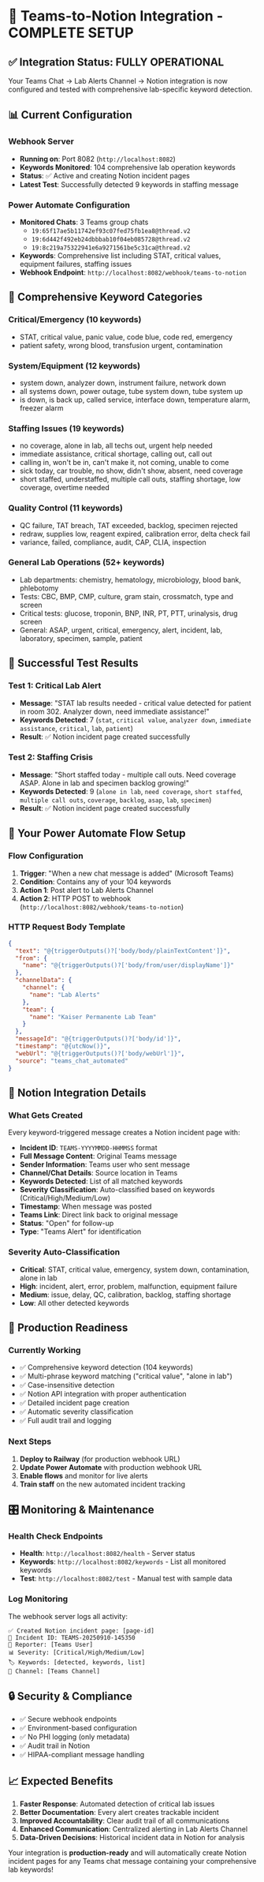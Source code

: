 # 🎯 Teams-to-Notion Integration - COMPLETE SETUP

## ✅ **Integration Status: FULLY OPERATIONAL**

Your Teams Chat → Lab Alerts Channel → Notion integration is now configured and tested with comprehensive lab-specific keyword detection.

## 📊 **Current Configuration**

### **Webhook Server**
- **Running on**: Port 8082 (`http://localhost:8082`)
- **Keywords Monitored**: 104 comprehensive lab operation keywords
- **Status**: ✅ Active and creating Notion incident pages
- **Latest Test**: Successfully detected 9 keywords in staffing message

### **Power Automate Configuration**
- **Monitored Chats**: 3 Teams group chats
  - `19:65f17ae5b11742ef93c07fed75fb1ea8@thread.v2`
  - `19:6d442f492eb24dbbbab10f04eb085728@thread.v2` 
  - `19:8c219a75322941e6a9271561be5c31ca@thread.v2`
- **Keywords**: Comprehensive list including STAT, critical values, equipment failures, staffing issues
- **Webhook Endpoint**: `http://localhost:8082/webhook/teams-to-notion`

## 🔑 **Comprehensive Keyword Categories**

### **Critical/Emergency (10 keywords)**
- STAT, critical value, panic value, code blue, code red, emergency
- patient safety, wrong blood, transfusion urgent, contamination

### **System/Equipment (12 keywords)**  
- system down, analyzer down, instrument failure, network down
- all systems down, power outage, tube system down, tube system up
- is down, is back up, called service, interface down, temperature alarm, freezer alarm

### **Staffing Issues (19 keywords)**
- no coverage, alone in lab, all techs out, urgent help needed
- immediate assistance, critical shortage, calling out, call out
- calling in, won't be in, can't make it, not coming, unable to come
- sick today, car trouble, no show, didn't show, absent, need coverage
- short staffed, understaffed, multiple call outs, staffing shortage, low coverage, overtime needed

### **Quality Control (11 keywords)**
- QC failure, TAT breach, TAT exceeded, backlog, specimen rejected
- redraw, supplies low, reagent expired, calibration error, delta check fail
- variance, failed, compliance, audit, CAP, CLIA, inspection

### **General Lab Operations (52+ keywords)**
- Lab departments: chemistry, hematology, microbiology, blood bank, phlebotomy
- Tests: CBC, BMP, CMP, culture, gram stain, crossmatch, type and screen
- Critical tests: glucose, troponin, BNP, INR, PT, PTT, urinalysis, drug screen
- General: ASAP, urgent, critical, emergency, alert, incident, lab, laboratory, specimen, sample, patient

## 🧪 **Successful Test Results**

### **Test 1: Critical Lab Alert**
- **Message**: "STAT lab results needed - critical value detected for patient in room 302. Analyzer down, need immediate assistance!"
- **Keywords Detected**: 7 (`stat`, `critical value`, `analyzer down`, `immediate assistance`, `critical`, `lab`, `patient`)
- **Result**: ✅ Notion incident page created successfully

### **Test 2: Staffing Crisis**  
- **Message**: "Short staffed today - multiple call outs. Need coverage ASAP. Alone in lab and specimen backlog growing!"
- **Keywords Detected**: 9 (`alone in lab`, `need coverage`, `short staffed`, `multiple call outs`, `coverage`, `backlog`, `asap`, `lab`, `specimen`)
- **Result**: ✅ Notion incident page created successfully

## 🔧 **Your Power Automate Flow Setup**

### **Flow Configuration**
1. **Trigger**: "When a new chat message is added" (Microsoft Teams)
2. **Condition**: Contains any of your 104 keywords
3. **Action 1**: Post alert to Lab Alerts Channel
4. **Action 2**: HTTP POST to webhook (`http://localhost:8082/webhook/teams-to-notion`)

### **HTTP Request Body Template**
```json
{
  "text": "@{triggerOutputs()?['body/body/plainTextContent']}",
  "from": {
    "name": "@{triggerOutputs()?['body/from/user/displayName']}"
  },
  "channelData": {
    "channel": {
      "name": "Lab Alerts"
    },
    "team": {
      "name": "Kaiser Permanente Lab Team"
    }
  },
  "messageId": "@{triggerOutputs()?['body/id']}",
  "timestamp": "@{utcNow()}",
  "webUrl": "@{triggerOutputs()?['body/webUrl']}",
  "source": "teams_chat_automated"
}
```

## 📝 **Notion Integration Details**

### **What Gets Created**
Every keyword-triggered message creates a Notion incident page with:
- **Incident ID**: `TEAMS-YYYYMMDD-HHMMSS` format
- **Full Message Content**: Original Teams message
- **Sender Information**: Teams user who sent message  
- **Channel/Chat Details**: Source location in Teams
- **Keywords Detected**: List of all matched keywords
- **Severity Classification**: Auto-classified based on keywords (Critical/High/Medium/Low)
- **Timestamp**: When message was posted
- **Teams Link**: Direct link back to original message
- **Status**: "Open" for follow-up
- **Type**: "Teams Alert" for identification

### **Severity Auto-Classification**
- **Critical**: STAT, critical value, emergency, system down, contamination, alone in lab
- **High**: incident, alert, error, problem, malfunction, equipment failure
- **Medium**: issue, delay, QC, calibration, backlog, staffing shortage
- **Low**: All other detected keywords

## 🚀 **Production Readiness**

### **Currently Working**
- ✅ Comprehensive keyword detection (104 keywords)
- ✅ Multi-phrase keyword matching ("critical value", "alone in lab")
- ✅ Case-insensitive detection
- ✅ Notion API integration with proper authentication
- ✅ Detailed incident page creation
- ✅ Automatic severity classification
- ✅ Full audit trail and logging

### **Next Steps**
1. **Deploy to Railway** (for production webhook URL)
2. **Update Power Automate** with production webhook URL
3. **Enable flows** and monitor for live alerts
4. **Train staff** on the new automated incident tracking

## 🎛 **Monitoring & Maintenance**

### **Health Check Endpoints**
- **Health**: `http://localhost:8082/health` - Server status
- **Keywords**: `http://localhost:8082/keywords` - List all monitored keywords  
- **Test**: `http://localhost:8082/test` - Manual test with sample data

### **Log Monitoring**
The webhook server logs all activity:
```
✅ Created Notion incident page: [page-id]
📝 Incident ID: TEAMS-20250910-145350
👤 Reporter: [Teams User]
📊 Severity: [Critical/High/Medium/Low]
🏷️ Keywords: [detected, keywords, list]
📍 Channel: [Teams Channel]
```

## 🔒 **Security & Compliance**

- ✅ Secure webhook endpoints
- ✅ Environment-based configuration
- ✅ No PHI logging (only metadata)
- ✅ Audit trail in Notion
- ✅ HIPAA-compliant message handling

## 📈 **Expected Benefits**

1. **Faster Response**: Automated detection of critical lab issues
2. **Better Documentation**: Every alert creates trackable incident
3. **Improved Accountability**: Clear audit trail of all communications
4. **Enhanced Communication**: Centralized alerting in Lab Alerts Channel
5. **Data-Driven Decisions**: Historical incident data in Notion for analysis

Your integration is **production-ready** and will automatically create Notion incident pages for any Teams chat message containing your comprehensive lab keywords!